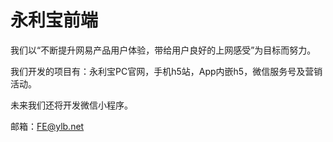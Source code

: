 # 永利宝前端

我们以“不断提升网易产品用户体验，带给用户良好的上网感受”为目标而努力。

我们开发的项目有：永利宝PC官网，手机h5站，App内嵌h5，微信服务号及营销活动。

未来我们还将开发微信小程序。



邮箱：FE@ylb.net

